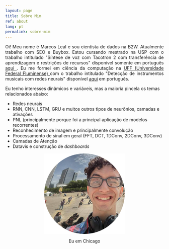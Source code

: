 ```yaml
---
layout: page
title: Sobre Mim
ref: about
lang: pt
permalink: sobre-mim
---
```

<p style="text-align: justify;">
Oi! Meu nome é Marcos Leal e sou cientista de dados na B2W. Atualmente trabalho com SEO e Buybox. Estou cursando mestrado na USP com o trabalho intitulado "Síntese de voz com Tacotron 2 com transferência de aprendizagem e restrições de recursos" disponível somente em português <a href="#">aqui </a>. Eu me formei em ciência da computação na <a href="http://www.ic.uff.br/"> UFF (Universidade Federal Fluminense) </a> com o trabalho intitulado "Detecção de instrumentos musicais com redes neurais" disponível <a href="assets/pdf/2016.2%20-%20Marcos%20Pedro%20Ferreira%20Leal%20Silva%20-%20Detec%C3%A7%C3%A3o%20de%20Instrumentos%20Musicais%20com%20Redes%20Neurais%20Profundas.pdf">aqui</a> em português.
</p>

Eu tenho interesses dinâmicos e variáveis, mas a maioria pincela os temas relacionados abaixo:
* Redes neurais
* RNN, CNN, LSTM, GRU e muitos outros tipos de neurônios, camadas e ativações
* PNL (principalmente porque foi a principal aplicação de modelos recorrentes)
* Reconhecimento de imagem e principalmente convolução
* Processamento de sinal em geral (FFT, DCT, 1DConv, 2DConv, 3DConv)
* Camadas de Atenção
* Datavis e construção de *dashboards*

<figure>
	<p align="center"><img src="/assets/profile2.png" align="center"></p>
	<p align="center"><figcaption align="center">Eu em Chicago</figcaption></p>
</figure>